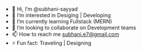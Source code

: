- 👋 Hi, I’m @subhani-sayyad
- 👀 I’m interested in Desiging | Developing
- 🌱 I’m currently learning Fullstack (MERN)
- 💞️ I’m looking to collaborate on Development teams
- 📫 How to reach me subhani.e7@gmail.com
- ⚡ Fun fact: Traveling | Designing

<!---
subhani-sayyad/subhani-sayyad is a ✨ special ✨ repository because its `README.md` (this file) appears on your GitHub profile.
You can click the Preview link to take a look at your changes.
--->
